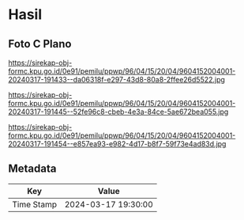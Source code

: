# Hasil

## Foto C Plano

https://sirekap-obj-formc.kpu.go.id/0e91/pemilu/ppwp/96/04/15/20/04/9604152004001-20240317-191433--da06318f-e297-43d8-80a8-2ffee26d5522.jpg

https://sirekap-obj-formc.kpu.go.id/0e91/pemilu/ppwp/96/04/15/20/04/9604152004001-20240317-191445--52fe96c8-cbeb-4e3a-84ce-5ae672bea055.jpg

https://sirekap-obj-formc.kpu.go.id/0e91/pemilu/ppwp/96/04/15/20/04/9604152004001-20240317-191454--e857ea93-e982-4d17-b8f7-59f73e4ad83d.jpg


## Metadata

| Key        | Value               |
| ---------- | ------------------- |
| Time Stamp | 2024-03-17 19:30:00 |



